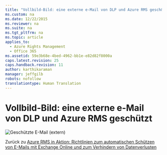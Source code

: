 ```yaml
---
title: "Vollbild-Bild: eine externe e-Mail von DLP und Azure RMS gesch&#252;tzt"
ms.custom: na
ms.date: 12/22/2015
ms.reviewer: na
ms.suite: na
ms.tgt_pltfrm: na
ms.topic: article
applies_to: 
  - Azure Rights Management
  - Office 365
ms.assetid: 59e3b68e-4bed-4962-bb1e-e82d82f8000a
caps.latest.revision: 25
caps.handback.revision: 11
author: karthikaraman
manager: jeffgilb
robots: nofollow
translationtype: Human Translation
---
```

# Vollbild-Bild: eine externe e-Mail von DLP und Azure RMS gesch&#252;tzt
![Geschützte E-Mail (extern)](../../ems/AADRightsMgmt/media/AzRMS_DLPProtectedEmail.png "AzRMS_DLPProtectedEmail")

Zurück zu [Azure RMS in Aktion: Richtlinien zum automatischen Schützen von E-Mails mit Exchange Online und zum Verhindern von Datenverlusten](http://technet.microsoft.com/library/jj585026.aspx#BKMK_Example_DLP)

